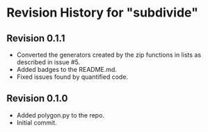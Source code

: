 # Revision History for "subdivide"

## Revision 0.1.1
- Converted the generators created by the zip functions in lists as described in issue #5.
- Added badges to the README.md.
- Fixed issues found by quantified code.

## Revision 0.1.0
- Added polygon.py to the repo.
- Initial commit.